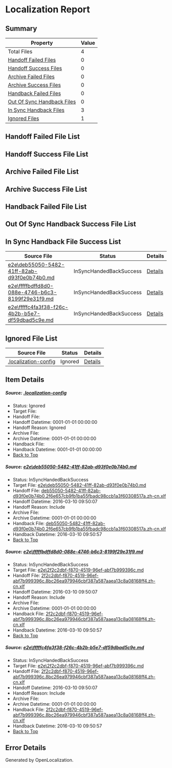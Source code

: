 # <a name='report-top'></a> Localization Report

## Summary
 Property | Value 
 -------- | ----- 
 Total Files | 4
[ Handoff Failed Files ](#handoff-failed-list)| 0
[ Handoff Success Files ](#handoff-success-list)| 0
[ Archive Failed Files ](#archive-failed-list)| 0
[ Archive Success Files ](#archive-success-list)| 0
[ Handback Failed Files ](#handback-failed-list)| 0
[ Out Of Sync Handback Files ](#outofsync-handback-success-list)| 0
[ In Sync Handback Files ](#insync-handback-success-list)| 3
[ Ignored Files ](#ignored-list)| 1

## <a name='handoff-failed-list'></a> Handoff Failed File List

## <a name='handoff-success-list'></a> Handoff Success File List

## <a name='archive-failed-list'></a> Archive Failed File List

## <a name='archive-success-list'></a> Archive Success File List

## <a name='handback-failed-list'></a> Handback Failed File List

## <a name='outofsync-handback-success-list'></a> Out Of Sync Handback Success File List

## <a name='insync-handback-success-list'></a> In Sync Handback File Success List
 Source File | Status | Details 
 ----------- | ------ | ------- 
 [e2e\deb55050-5482-41ff-82ab-d93f0e0b74b0.md](https://github.com/OpenLocalizationTest/oltest/blob/1c8c155338a1fe73cd41ba47cf0f76342a244917/e2e/deb55050-5482-41ff-82ab-d93f0e0b74b0.md) | InSyncHandedBackSuccess | [Details](#5d082632d33e720bba25f610134385438929463f1)
 [e2e\fffffbdffd8d0-088e-4746-b6c3-8199f29e31f9.md](https://github.com/OpenLocalizationTest/oltest/blob/7b5d1ed47f8b2d9597766ce2878e0fb82bc6c707/e2e/fffffbdffd8d0-088e-4746-b6c3-8199f29e31f9.md) | InSyncHandedBackSuccess | [Details](#c9b66ee14d628ddfe36893db5ba9bfe57ba266342)
 [e2e\fffffc4fa3f38-f26c-4b2b-b5e7-df59dbad5c9e.md](https://github.com/OpenLocalizationTest/oltest/blob/7b5d1ed47f8b2d9597766ce2878e0fb82bc6c707/e2e/fffffc4fa3f38-f26c-4b2b-b5e7-df59dbad5c9e.md) | InSyncHandedBackSuccess | [Details](#c9b66ee14d628ddfe36893db5ba9bfe57ba266343)

## <a name='ignored-list'></a> Ignored File List
 Source File | Status | Details 
 ----------- | ------ | ------- 
 [.localization-config](https://github.com/OpenLocalizationTest/oltest/blob/7b5d1ed47f8b2d9597766ce2878e0fb82bc6c707/.localization-config) | Ignored | [Details](#66aca4b1c2f43b14ec41e0e427345df94af1d5e10)

## Item Details
##### <a name='66aca4b1c2f43b14ec41e0e427345df94af1d5e10'></a> Source: [.localization-config](https://github.com/OpenLocalizationTest/oltest/blob/7b5d1ed47f8b2d9597766ce2878e0fb82bc6c707/.localization-config)
* Status: Ignored
* Target File: 
* Handoff File: 
* Handoff Datetime: 0001-01-01 00:00:00
* Handoff Reason: Ignored
* Archive File: 
* Archive Datetime: 0001-01-01 00:00:00
* Handback File: 
* Handback Datetime: 0001-01-01 00:00:00
* [Back to Top](#report-top)

##### <a name='5d082632d33e720bba25f610134385438929463f1'></a> Source: [e2e\deb55050-5482-41ff-82ab-d93f0e0b74b0.md](https://github.com/OpenLocalizationTest/oltest/blob/1c8c155338a1fe73cd41ba47cf0f76342a244917/e2e/deb55050-5482-41ff-82ab-d93f0e0b74b0.md)
* Status: InSyncHandedBackSuccess
* Target File: [e2e\deb55050-5482-41ff-82ab-d93f0e0b74b0.md](https://github.com/OpenLocalizationTestOrg/oltest.zh-cn/blob/a32735b28a4f0436194802ff37661f11a54e9395/e2e/deb55050-5482-41ff-82ab-d93f0e0b74b0.md)
* Handoff File: [deb55050-5482-41ff-82ab-d93f0e0b74b0.2f6e657cb9fb1ba55fbadc98ccb1a3f60308517a.zh-cn.xlf](https://github.com/OpenLocalizationTestOrg/olhandoff/blob/033e60526bb937a28537cc0585f3ea73de07d939/ol-handoff/OpenLocalizationTestOrg/oltest.zh-cn/xinjiang/ht/deb55050-5482-41ff-82ab-d93f0e0b74b0.2f6e657cb9fb1ba55fbadc98ccb1a3f60308517a.zh-cn.xlf)
* Handoff Datetime: 2016-03-10 09:50:07
* Handoff Reason: Include
* Archive File: 
* Archive Datetime: 0001-01-01 00:00:00
* Handback File: [deb55050-5482-41ff-82ab-d93f0e0b74b0.2f6e657cb9fb1ba55fbadc98ccb1a3f60308517a.zh-cn.xlf](https://github.com/OpenLocalizationTestOrg/olhandback/blob/569689446503d399a32ab364718e5a5b95a8e2e2/ol-handback/OpenLocalizationTestOrg/oltest.zh-cn/xinjiang/ht/deb55050-5482-41ff-82ab-d93f0e0b74b0.2f6e657cb9fb1ba55fbadc98ccb1a3f60308517a.zh-cn.xlf)
* Handback Datetime: 2016-03-10 09:50:57
* [Back to Top](#report-top)

##### <a name='c9b66ee14d628ddfe36893db5ba9bfe57ba266342'></a> Source: [e2e\fffffbdffd8d0-088e-4746-b6c3-8199f29e31f9.md](https://github.com/OpenLocalizationTest/oltest/blob/7b5d1ed47f8b2d9597766ce2878e0fb82bc6c707/e2e/fffffbdffd8d0-088e-4746-b6c3-8199f29e31f9.md)
* Status: InSyncHandedBackSuccess
* Target File: [e2e\2f2c2dbf-f870-4519-96ef-abf7b999396c.md](https://github.com/OpenLocalizationTestOrg/oltest.zh-cn/blob/a32735b28a4f0436194802ff37661f11a54e9395/e2e/2f2c2dbf-f870-4519-96ef-abf7b999396c.md)
* Handoff File: [2f2c2dbf-f870-4519-96ef-abf7b999396c.8bc26ea979946cbf387a587aaea13c8a08168ff4.zh-cn.xlf](https://github.com/OpenLocalizationTestOrg/olhandoff/blob/033e60526bb937a28537cc0585f3ea73de07d939/ol-handoff/OpenLocalizationTestOrg/oltest.zh-cn/xinjiang/ht/2f2c2dbf-f870-4519-96ef-abf7b999396c.8bc26ea979946cbf387a587aaea13c8a08168ff4.zh-cn.xlf)
* Handoff Datetime: 2016-03-10 09:50:07
* Handoff Reason: Include
* Archive File: 
* Archive Datetime: 0001-01-01 00:00:00
* Handback File: [2f2c2dbf-f870-4519-96ef-abf7b999396c.8bc26ea979946cbf387a587aaea13c8a08168ff4.zh-cn.xlf](https://github.com/OpenLocalizationTestOrg/olhandback/blob/569689446503d399a32ab364718e5a5b95a8e2e2/ol-handback/OpenLocalizationTestOrg/oltest.zh-cn/xinjiang/ht/2f2c2dbf-f870-4519-96ef-abf7b999396c.8bc26ea979946cbf387a587aaea13c8a08168ff4.zh-cn.xlf)
* Handback Datetime: 2016-03-10 09:50:57
* [Back to Top](#report-top)

##### <a name='c9b66ee14d628ddfe36893db5ba9bfe57ba266343'></a> Source: [e2e\fffffc4fa3f38-f26c-4b2b-b5e7-df59dbad5c9e.md](https://github.com/OpenLocalizationTest/oltest/blob/7b5d1ed47f8b2d9597766ce2878e0fb82bc6c707/e2e/fffffc4fa3f38-f26c-4b2b-b5e7-df59dbad5c9e.md)
* Status: InSyncHandedBackSuccess
* Target File: [e2e\2f2c2dbf-f870-4519-96ef-abf7b999396c.md](https://github.com/OpenLocalizationTestOrg/oltest.zh-cn/blob/a32735b28a4f0436194802ff37661f11a54e9395/e2e/2f2c2dbf-f870-4519-96ef-abf7b999396c.md)
* Handoff File: [2f2c2dbf-f870-4519-96ef-abf7b999396c.8bc26ea979946cbf387a587aaea13c8a08168ff4.zh-cn.xlf](https://github.com/OpenLocalizationTestOrg/olhandoff/blob/033e60526bb937a28537cc0585f3ea73de07d939/ol-handoff/OpenLocalizationTestOrg/oltest.zh-cn/xinjiang/ht/2f2c2dbf-f870-4519-96ef-abf7b999396c.8bc26ea979946cbf387a587aaea13c8a08168ff4.zh-cn.xlf)
* Handoff Datetime: 2016-03-10 09:50:07
* Handoff Reason: Include
* Archive File: 
* Archive Datetime: 0001-01-01 00:00:00
* Handback File: [2f2c2dbf-f870-4519-96ef-abf7b999396c.8bc26ea979946cbf387a587aaea13c8a08168ff4.zh-cn.xlf](https://github.com/OpenLocalizationTestOrg/olhandback/blob/569689446503d399a32ab364718e5a5b95a8e2e2/ol-handback/OpenLocalizationTestOrg/oltest.zh-cn/xinjiang/ht/2f2c2dbf-f870-4519-96ef-abf7b999396c.8bc26ea979946cbf387a587aaea13c8a08168ff4.zh-cn.xlf)
* Handback Datetime: 2016-03-10 09:50:57
* [Back to Top](#report-top)


## Error Details

Generated by OpenLocalization.

